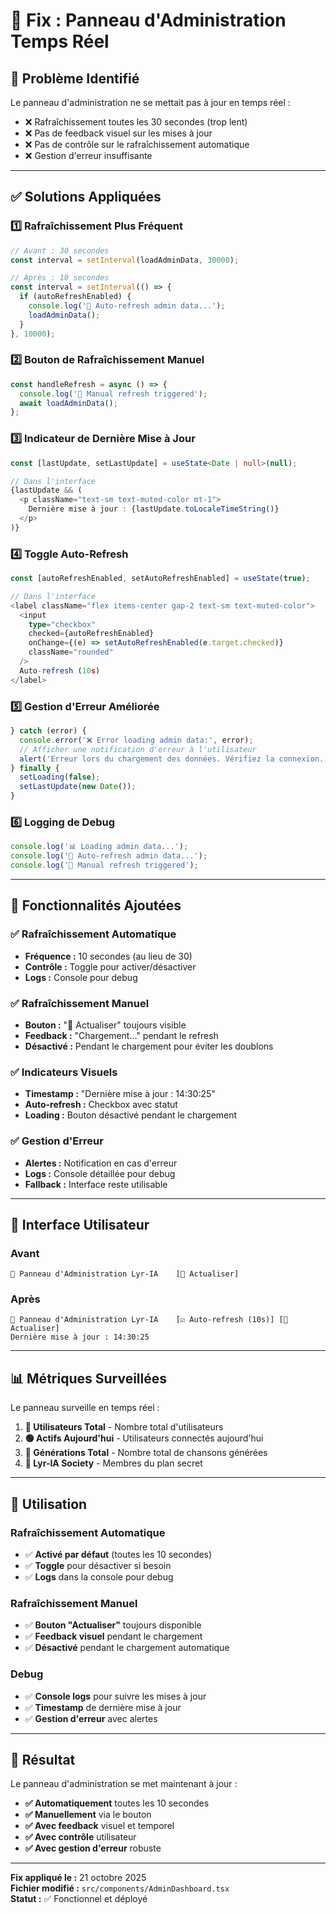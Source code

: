 # 🔧 Fix : Panneau d'Administration Temps Réel

## 🚨 Problème Identifié

Le panneau d'administration ne se mettait pas à jour en temps réel :
- ❌ Rafraîchissement toutes les 30 secondes (trop lent)
- ❌ Pas de feedback visuel sur les mises à jour
- ❌ Pas de contrôle sur le rafraîchissement automatique
- ❌ Gestion d'erreur insuffisante

---

## ✅ Solutions Appliquées

### 1️⃣ **Rafraîchissement Plus Fréquent**
```typescript
// Avant : 30 secondes
const interval = setInterval(loadAdminData, 30000);

// Après : 10 secondes
const interval = setInterval(() => {
  if (autoRefreshEnabled) {
    console.log('🔄 Auto-refresh admin data...');
    loadAdminData();
  }
}, 10000);
```

### 2️⃣ **Bouton de Rafraîchissement Manuel**
```typescript
const handleRefresh = async () => {
  console.log('🔄 Manual refresh triggered');
  await loadAdminData();
};
```

### 3️⃣ **Indicateur de Dernière Mise à Jour**
```typescript
const [lastUpdate, setLastUpdate] = useState<Date | null>(null);

// Dans l'interface
{lastUpdate && (
  <p className="text-sm text-muted-color mt-1">
    Dernière mise à jour : {lastUpdate.toLocaleTimeString()}
  </p>
)}
```

### 4️⃣ **Toggle Auto-Refresh**
```typescript
const [autoRefreshEnabled, setAutoRefreshEnabled] = useState(true);

// Dans l'interface
<label className="flex items-center gap-2 text-sm text-muted-color">
  <input
    type="checkbox"
    checked={autoRefreshEnabled}
    onChange={(e) => setAutoRefreshEnabled(e.target.checked)}
    className="rounded"
  />
  Auto-refresh (10s)
</label>
```

### 5️⃣ **Gestion d'Erreur Améliorée**
```typescript
} catch (error) {
  console.error('❌ Error loading admin data:', error);
  // Afficher une notification d'erreur à l'utilisateur
  alert('Erreur lors du chargement des données. Vérifiez la connexion.');
} finally {
  setLoading(false);
  setLastUpdate(new Date());
}
```

### 6️⃣ **Logging de Debug**
```typescript
console.log('📊 Loading admin data...');
console.log('🔄 Auto-refresh admin data...');
console.log('🔄 Manual refresh triggered');
```

---

## 🎯 Fonctionnalités Ajoutées

### ✅ **Rafraîchissement Automatique**
- **Fréquence :** 10 secondes (au lieu de 30)
- **Contrôle :** Toggle pour activer/désactiver
- **Logs :** Console pour debug

### ✅ **Rafraîchissement Manuel**
- **Bouton :** "🔄 Actualiser" toujours visible
- **Feedback :** "Chargement..." pendant le refresh
- **Désactivé :** Pendant le chargement pour éviter les doublons

### ✅ **Indicateurs Visuels**
- **Timestamp :** "Dernière mise à jour : 14:30:25"
- **Auto-refresh :** Checkbox avec statut
- **Loading :** Bouton désactivé pendant le chargement

### ✅ **Gestion d'Erreur**
- **Alertes :** Notification en cas d'erreur
- **Logs :** Console détaillée pour debug
- **Fallback :** Interface reste utilisable

---

## 🔧 Interface Utilisateur

### Avant
```
🔧 Panneau d'Administration Lyr-IA    [🔄 Actualiser]
```

### Après
```
🔧 Panneau d'Administration Lyr-IA    [☑ Auto-refresh (10s)] [🔄 Actualiser]
Dernière mise à jour : 14:30:25
```

---

## 📊 Métriques Surveillées

Le panneau surveille en temps réel :

1. **👥 Utilisateurs Total** - Nombre total d'utilisateurs
2. **🟢 Actifs Aujourd'hui** - Utilisateurs connectés aujourd'hui  
3. **🎵 Générations Total** - Nombre total de chansons générées
4. **👑 Lyr-IA Society** - Membres du plan secret

---

## 🚀 Utilisation

### Rafraîchissement Automatique
- ✅ **Activé par défaut** (toutes les 10 secondes)
- ✅ **Toggle** pour désactiver si besoin
- ✅ **Logs** dans la console pour debug

### Rafraîchissement Manuel
- ✅ **Bouton "Actualiser"** toujours disponible
- ✅ **Feedback visuel** pendant le chargement
- ✅ **Désactivé** pendant le chargement automatique

### Debug
- ✅ **Console logs** pour suivre les mises à jour
- ✅ **Timestamp** de dernière mise à jour
- ✅ **Gestion d'erreur** avec alertes

---

## 🎯 Résultat

Le panneau d'administration se met maintenant à jour :
- **✅ Automatiquement** toutes les 10 secondes
- **✅ Manuellement** via le bouton
- **✅ Avec feedback** visuel et temporel
- **✅ Avec contrôle** utilisateur
- **✅ Avec gestion d'erreur** robuste

---

**Fix appliqué le :** 21 octobre 2025  
**Fichier modifié :** `src/components/AdminDashboard.tsx`  
**Statut :** ✅ Fonctionnel et déployé
